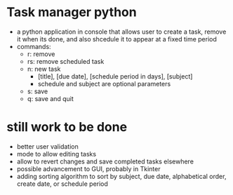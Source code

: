 # Task manager python
- a python application in console that allows user to create a task, remove it when its done, and also shcedule it to appear at a fixed time period
- commands:
  - r: remove
  - rs: remove scheduled task
  - n: new task
    - [title], [due date], [schedule period in days], [subject]
    - schedule and subject are optional parameters
  - s: save
  - q: save and quit

# still work to be done
- better user validation
- mode to allow editing tasks
- allow to revert changes and save completed tasks elsewhere
- possible advancement to GUI, probably in Tkinter
- adding sorting algorithm to sort by subject, due date, alphabetical order, create date, or schedule period
